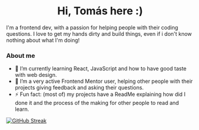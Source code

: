 <h1 align="center">Hi, Tomás here :)</h1>
I'm a frontend dev, with a passion for helping people with their coding questions.
I love to get my hands dirty and build things, even if i don't know nothing about what I'm doing!

### About me

- 🌱 I’m currently learning React, JavaScript and how to have good taste with web design.
- 👯 I’m a very active Frontend Mentor user, helping other people with their projects giving feedback and asking their questions.
- ⚡ Fun fact: (most of) my projects have a ReadMe explaining how did I done it and the process of the making for other people to read and learn.

[![GitHub Streak](https://streak-stats.demolab.com?user=TomasPereira-Dev&theme=dark&exclude_days=Sun%2CSat)](https://git.io/streak-stats)
